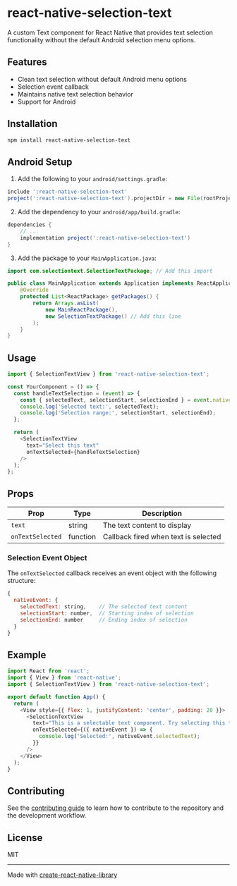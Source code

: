 # react-native-selection-text

A custom Text component for React Native that provides text selection functionality without the default Android selection menu options.

## Features

- Clean text selection without default Android menu options
- Selection event callback
- Maintains native text selection behavior
- Support for Android

## Installation

```sh
npm install react-native-selection-text
```

## Android Setup

1. Add the following to your `android/settings.gradle`:

```gradle
include ':react-native-selection-text'
project(':react-native-selection-text').projectDir = new File(rootProject.projectDir, '../node_modules/react-native-selection-text/android')
```

2. Add the dependency to your `android/app/build.gradle`:

```gradle
dependencies {
    // ...
    implementation project(':react-native-selection-text')
}
```

3. Add the package to your `MainApplication.java`:

```java
import com.selectiontext.SelectionTextPackage; // Add this import

public class MainApplication extends Application implements ReactApplication {
    @Override
    protected List<ReactPackage> getPackages() {
        return Arrays.asList(
            new MainReactPackage(),
            new SelectionTextPackage() // Add this line
        );
    }
}
```

## Usage

```javascript
import { SelectionTextView } from 'react-native-selection-text';

const YourComponent = () => {
  const handleTextSelection = (event) => {
    const { selectedText, selectionStart, selectionEnd } = event.nativeEvent;
    console.log('Selected text:', selectedText);
    console.log('Selection range:', selectionStart, selectionEnd);
  };

  return (
    <SelectionTextView
      text="Select this text"
      onTextSelected={handleTextSelection}
    />
  );
};
```

## Props

| Prop             | Type     | Description                          |
| ---------------- | -------- | ------------------------------------ |
| `text`           | string   | The text content to display          |
| `onTextSelected` | function | Callback fired when text is selected |

### Selection Event Object

The `onTextSelected` callback receives an event object with the following structure:

```javascript
{
  nativeEvent: {
    selectedText: string,    // The selected text content
    selectionStart: number,  // Starting index of selection
    selectionEnd: number     // Ending index of selection
  }
}
```

## Example

```javascript
import React from 'react';
import { View } from 'react-native';
import { SelectionTextView } from 'react-native-selection-text';

export default function App() {
  return (
    <View style={{ flex: 1, justifyContent: 'center', padding: 20 }}>
      <SelectionTextView
        text="This is a selectable text component. Try selecting this text!"
        onTextSelected={({ nativeEvent }) => {
          console.log('Selected:', nativeEvent.selectedText);
        }}
      />
    </View>
  );
}
```

## Contributing

See the [contributing guide](CONTRIBUTING.md) to learn how to contribute to the repository and the development workflow.

## License

MIT

---

Made with [create-react-native-library](https://github.com/callstack/react-native-builder-bob)
